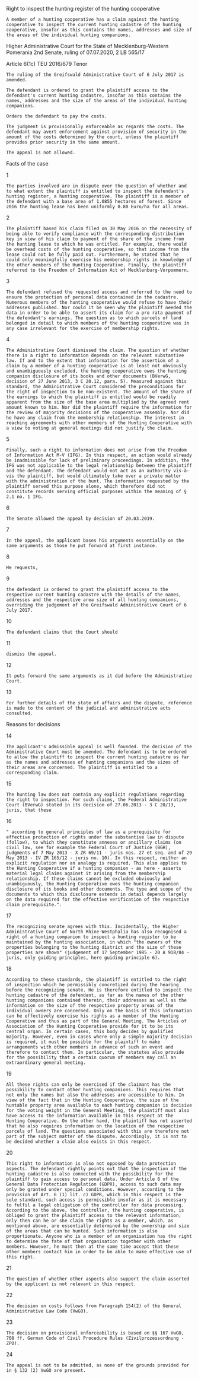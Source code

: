 Right to inspect the hunting register of the hunting cooperative

    A member of a hunting cooperative has a claim against the hunting cooperative to inspect the current hunting cadastre of the hunting cooperative, insofar as this contains the names, addresses and size of the areas of the individual hunting companions. 

Higher Administrative Court for the State of Mecklenburg-Western Pomerania 2nd Senate, ruling of 07.07.2020, 2 LB 565/17

Article 6(1c) TEU 2016/679
Tenor

    The ruling of the Greifswald Administrative Court of 6 July 2017 is amended.

    The defendant is ordered to grant the plaintiff access to the defendant's current hunting cadastre, insofar as this contains the names, addresses and the size of the areas of the individual hunting companions.

    Orders the defendant to pay the costs.

    The judgment is provisionally enforceable as regards the costs. The defendant may avert enforcement against provision of security in the amount of the costs determined by the court, unless the plaintiff provides prior security in the same amount.

    The appeal is not allowed.

Facts of the case

1

    The parties involved are in dispute over the question of whether and to what extent the plaintiff is entitled to inspect the defendant's hunting register, a hunting cooperative. The plaintiff is a member of the defendant with a base area of 1.0855 hectares of forest. Since 2016 the hunting lease has been uniformly 0.80 Euro/ha for all areas.

2

    The plaintiff based his claim filed on 30 May 2016 on the necessity of being able to verify compliance with the corresponding distribution key in view of his claim to payment of the share of the income from the hunting lease to which he was entitled. For example, there would be overhead costs of the hunting cooperative, so that income from the lease could not be fully paid out. Furthermore, he stated that he could only meaningfully exercise his membership rights in knowledge of the other members of the Hunting Cooperative. Finally, the plaintiff referred to the Freedom of Information Act of Mecklenburg-Vorpommern.

3

    The defendant refused the requested access and referred to the need to ensure the protection of personal data contained in the cadastre. Numerous members of the hunting cooperative would refuse to have their addresses published. Nor could it be seen why the plaintiff needed the data in order to be able to assert its claim for a pro rata payment of the defendant's earnings. The question as to which parcels of land belonged in detail to which members of the hunting cooperative was in any case irrelevant for the exercise of membership rights.

4

    The Administrative Court dismissed the claim. The question of whether there is a right to information depends on the relevant substantive law. If and to the extent that information for the assertion of a claim by a member of a hunting cooperative is at least not obviously and unambiguously excluded, the hunting cooperative owes the hunting companion disclosure of its books and other documents (BVerwG, decision of 27 June 2013, 3 C 20.12, para. 5). Measured against this standard, the Administrative Court considered the preconditions for the right of inspection to be non-existent. The amount of the share of the earnings to which the plaintiff is entitled would be readily apparent from the size of the base area multiplied by the agreed rent amount known to him. Nor did the plaintiff require the information for the review of majority decisions of the cooperative assembly. Nor did he have any claim from the membership relationship. The interest in reaching agreements with other members of the Hunting Cooperative with a view to voting at general meetings did not justify the claim.

5

    Finally, such a right to information does not arise from the Freedom of Information Act M-V (IFG). In this respect, an action would already be inadmissible for lack of preliminary proceedings. In addition, the IFG was not applicable to the legal relationship between the plaintiff and the defendant. The defendant would not act as an authority vis-à-vis the plaintiff, but would ultimately take over a private matter with the administration of the hunt. The information requested by the plaintiff served this purpose alone, which therefore did not constitute records serving official purposes within the meaning of § 2.1 no. 1 IFG.

6

    The Senate allowed the appeal by decision of 20.03.2019.

7

    In the appeal, the applicant bases his arguments essentially on the same arguments as those he put forward at first instance.

8

    He requests,

9

    the defendant is ordered to grant the plaintiff access to the respective current hunting cadastre with the details of the names, addresses and the respective area size of all hunting companions, overriding the judgement of the Greifswald Administrative Court of 6 July 2017.

10

    The defendant claims that the Court should

11

    dismiss the appeal.

12

    It puts forward the same arguments as it did before the Administrative Court.

13

    For further details of the state of affairs and the dispute, reference is made to the content of the judicial and administrative acts consulted.

Reasons for decisions

14

    The applicant's admissible appeal is well founded. The decision of the Administrative Court must be amended. The defendant is to be ordered to allow the plaintiff to inspect the current hunting cadastre as far as the names and addresses of hunting companions and the sizes of their areas are concerned. The plaintiff is entitled to a corresponding claim.

15

    The hunting law does not contain any explicit regulations regarding the right to inspection. For such claims, the Federal Administrative Court (BVerwG) stated in its decision of 27.06.2013 - 3 C 20/13, juris, that these

16

    " according to general principles of law as a prerequisite for effective protection of rights under the substantive law in dispute (follow), to which they constitute annexes or ancillary claims (on civil law, see for example the Federal Court of Justice (BGH), judgments of 7 May 2013 - X ZR 69/11 - juris nos. 27 et seq. and of 29 May 2013 - IV ZR 165/12 - juris no. 10). In this respect, neither an explicit regulation nor an analogy is required. This also applies to the Hunting Cooperative if a hunting companion - as here - asserts material legal claims against it arising from the membership relationship. If these claims cannot be excluded obviously and unambiguously, the Hunting Cooperative owes the hunting companion disclosure of its books and other documents. The type and scope of the documents to which this disclosure extends in detail depends largely on the data required for the effective verification of the respective claim prerequisite.".

17

    The recognizing senate agrees with this. Incidentally, the Higher Administrative Court of North Rhine-Westphalia has also recognised a right of a hunting companion to inspect a hunting register to be maintained by the hunting association, in which "the owners of the properties belonging to the hunting district and the size of these properties are shown" (judgement of 17 September 1985 - 20 A 918/84 - juris, only guiding principles, here guiding principle 6).

18

    According to these standards, the plaintiff is entitled to the right of inspection which he permissibly concretized during the hearing before the recognizing senate. He is therefore entitled to inspect the hunting cadastre of the defendant, as far as the names of the other hunting companions contained therein, their addresses as well as the information on the size of the respective property areas of the individual owners are concerned. Only on the basis of this information can he effectively exercise his rights as a member of the Hunting Cooperative and thus as part of the General Meeting. The Articles of Association of the Hunting Cooperative provide for it to be its central organ. In certain cases, this body decides by qualified majority. However, even in cases where only a simple majority decision is required, it must be possible for the plaintiff to make arrangements with other members in advance of such an event and therefore to contact them. In particular, the statutes also provide for the possibility that a certain quorum of members may call an extraordinary general meeting.

19

    All these rights can only be exercised if the claimant has the possibility to contact other hunting companions. This requires that not only the names but also the addresses are accessible to him. In view of the fact that in the Hunting Cooperative, the size of the huntable property area available to each hunting companion is decisive for the voting weight in the General Meeting, the plaintiff must also have access to the information available in this respect at the Hunting Cooperative. On the other hand, the plaintiff has not asserted that he also requires information on the location of the respective parcels of land. The questions associated with this are therefore not part of the subject matter of the dispute. Accordingly, it is not to be decided whether a claim also exists in this respect.

20

    This right to information is also not opposed by data protection aspects. The defendant rightly points out that the inspection of the hunting cadastre is also connected with the possibility for the plaintiff to gain access to personal data. Under Article 6 of the General Data Protection Regulation (GDPR), access to such data may only be granted under special conditions. However, according to the provision of Art. 6 (1) lit. c) GDPR, which in this respect is the sole standard, such access is permissible insofar as it is necessary to fulfil a legal obligation of the controller for data processing. According to the above, the controller, the hunting cooperative, is obliged to grant the plaintiff access to the relevant information; only then can he or she claim the rights as a member, which, as mentioned above, are essentially determined by the ownership and size of the areas that can be hunted. Such information is also proportionate. Anyone who is a member of an organisation has the right to determine the fate of that organisation together with other members. However, he must then at the same time accept that these other members contact him in order to be able to make effective use of this right.

21

    The question of whether other aspects also support the claim asserted by the applicant is not relevant in this respect.

22

    The decision on costs follows from Paragraph 154(2) of the General Administrative Law Code (VwGO).

23

    The decision on provisional enforceability is based on §§ 167 VwGO, 708 ff. German Code of Civil Procedure Rules (Zivilprozessordnung - ZPO).

24

    The appeal is not to be admitted, as none of the grounds provided for in § 132 (2) VwGO are present.
